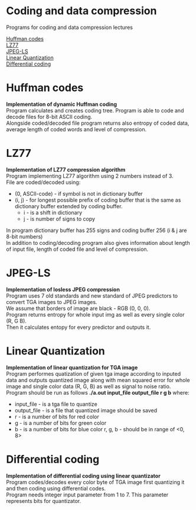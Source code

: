# Coding and data compression
Programs for coding and data compression lectures

[Huffman codes](README.md#huffman-codes)\
[LZ77](README.md#LZ77)\
[JPEG-LS](README.md#JPEG-LS)\
[Linear Quantization](README.md#Linear-Quantization)\
[Differential coding](README.md#Differential-coding)

# Huffman codes 
**Implementation of dynamic Huffman coding** \
Program calculates and creates coding tree. Program is able to code and decode files for 8-bit ASCII coding. \
Alongside coded/decoded file program returns also entropy of coded data, average length of coded words and level of compression.

# LZ77
**Implementation of LZ77 compression algorithm**\
Program implementing LZ77 algorithm using 2 numbers instead of 3. \
File are coded/decoded using: 
  * (0, ASCII-code) - if symbol is not in dictionary buffer 
  * (i, j) - for longest possible prefix of coding buffer that is the same as dictionary buffer extended by coding buffer. 
    * i - is a shift in dictionary
    * j - is number of signs to copy

In program dictionary buffer has 255 signs and coding buffer 256 (i & j are 8-bit numbers) \
In addition to coding/decoding program also gives information about length of input file, length of coded file and level of compression.

# JPEG-LS
**Implementation of losless JPEG compression**\
Program uses 7 old standards and new standard of JPEG predictors to convert TGA images to JPEG images. \
We assume that borders of image are black - RGB (0, 0, 0). \
Program returns entropy for whole input img as well as every single color (R, G B).\
Then it calculates entopy for every predictor and outputs it.  

# Linear Quantization
**Implementation of linear quantization for TGA image**\
Program performes quatization of given tga image according to inputed data and outputs quantized image along with mean squared error for whole image and single color data (R, G, B) as well as signal to noise ratio. \
Program should be run as follows **./a.out input_file output_file r g b** where:
  * input_file - is a tga file to quantize
  * output_file - is a file that quantized image should be saved
  * r - is a number of bits for red color
  * g - is a number of bits for green color
  * b - is a number of bits for blue color
r, g, b - should be in range of <0, 8>

# Differential coding
**Implementation of differential coding using linear quantizator**\
Program codes/decodes every color byte of TGA image first quantizing it and then coding using differential codes. \
Program needs integer input parameter from 1 to 7. This parameter represents bits for quantizator. 

